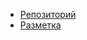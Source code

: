 
- [Репозиторий](https://github.com/chsu-SE-2022)
- [Разметка](https://publish.obsidian.md/help-ru)
